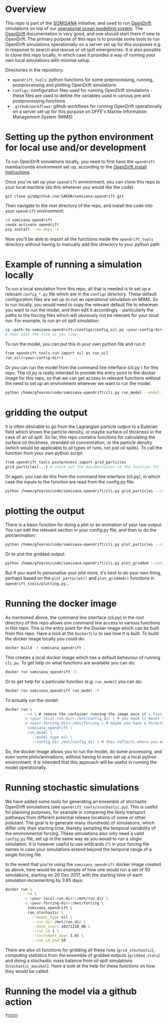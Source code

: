 # Overview

This repo is part of the [SOMISANA](https://somisana.ac.za/) initiative, and used to run [OpenDrift](https://opendrift.github.io/) simulations on top of our [operational ocean modelling system](https://github.com/SAEON/somisana-croco). The [OpenDrift](https://opendrift.github.io/) documentation is very good, and one should start there if new to OpenDrift. The primary purpose of this repo is to provide some tools to run OpenDrift simulations operationally on a server set up for this purposes e.g. in response to search and rescue or oil spill emergencies. It is also possible to clone this repo locally, in which case it provides a way of running your own local simulations with minimal setup.  

Directories in the repository: 
- `opendrift_tools`:   python functions for some preprocessing, running, postprocessing and plotting OpenDrift simulations
- `configs`:           configuration files used for running OpenDrift simulations - these files are used to define the variables used in various pre and postprocessing functions
- `.github/workflows`: github workflows for running OpenDrift operationally on a server set up for this purpose on DFFE's Marine Information Management System (MIMS) 

# Setting up the python environment for local use and/or development

To run OpenDrift simulations locally, you need to first have the `opendrift` mamba/conda environment set up, according to the [OpenDrift install instructions](https://opendrift.github.io/install.html).

Once you've set up your `opendrift` environment, you can clone this repo to your local machine (do this wherever you would like the code):

`git clone git@github.com:SAEON/somisana-opendrift.git`

Then navigate to the root directory of the repo, and install the code into your `opendrift` environment:

```sh
cd somisana-opendrift
conda activate opendrift
pip install --no-deps -e .
```

Now you'll be able to import all the functions inside the `opendrift_tools` directory without having to manually add this directory to your python path.

# Example of running a simulation locally

To run a local simulation from this repo, all that is needed is to set up a relevant `config_*.py` file which are in the `configs` directory. These default configuration files are set up to run an operational simulation on MIMS. So to run locally, you would need to copy the relevant default file to wherever you want to run the model, and then edit it accordingly - particularly the paths to the forcing files which will obviously not be relevant for your local run. For example, to run an oil spill simulation:

```sh
cp <path-to-somisana-opendrift>/configs/config_oil.py <your-config-dir>/config.py
# then edit the file as you like
```

To run the model, you can put this in your own python file and run it:

```sh
from opendrift_tools.run import oil as run_oil
run_oil(<your-config-dir>)
```

Or you can run the model from the command line interface (cli.py ) for this repo. The cli.py is really intended to provide the entry point to the docker image for this repo, so that we can get access to relevant functions without the need to set up an environment wherever we want to run the model.

```sh
python /home/gfearon/code/somisana-opendrift/cli.py run_model --model_type oil --config_dir <your-config-dir>
```

# gridding the output

It is often desirable to go from the Lagrangian particle output to a Eulerian field which shows the particle density, or maybe surface oil thickness in the case of an oil spill. So far, this repo contains functions for calculating the surface oil thickness, stranded oil concentration, or the particle density (which would be applicable to all types of runs, not just oil spills). To call the function from your own python script:

```sh
from opendrift_tools.postprocess import grid_particles
grid_particles(...) # check out the documentation in the function for the expected inputs
```

Or again, you can do this from the command line interface (cli.py), in which case the inputs to the function are read from the config.py file:

```sh
python /home/gfearon/code/somisana-opendrift/cli.py grid_particles --config_dir <your-config-dir> # there are a bunch of optional inputs to this function you can check out
```

# plotting the output

There is a basic function for doing a plot or an animation of your raw output. You can edit the relevant section in your config.py file, and then to do the plot/animation:

```sh
python /home/gfearon/code/somisana-opendrift/cli.py plot_particles --config_dir <your-config-dir>
```

Or to plot the gridded output:

```sh
python /home/gfearon/code/somisana-opendrift/cli.py plot_gridded --config_dir <your-config-dir>
```

But if you want to personalise your plot more, it's best to do your own thing, perhaps based on the `plot_particles()` and `plot_gridded()` functions in `opendrift_tools/plotting.py`... 

# Running the docker image

As mentioned above, the command line interface (cli.py) in the root directory of this repo allows one command line access to various functions in this repo. This is the entry point for the Docker image which can be built from this repo. Have a look at the `Dockerfile` to see how it is built. To build the docker image locally you could do:

```sh
docker build -t somisana_opendrift .
```

This creates a local docker image which has a default behaviour of running `cli.py`. To get help on what functions are available you can do: 

```sh
docker run somisana_opendrift -h
```

Or to get help for a particular function (e.g. `run_model`) you can do:

```sh
docker run somisana_opendrift run_model -h
```

To actually run the model:

```sh
docker run \
        --rm \ # remove the container running the image once it's finished running the command
        -v <your-local-run-dir>:/mnt/config_dir \ # you need to mount the local directory where you want to run the model into the container
        -v <your-forcing-dir>:/mnt/forcing \ # maybe you have a directory with your forcing files? In which case your config.py file would need to point to e.g. /mnt/forcing/your-file.nc
          somisana_opendrift \
          run_model \
            --model_type oil \
            --config_dir /mnt/config_dir \ # this reflects where you mounted <your-local-run-dir> into the container
``` 

So, the docker image allows you to run the model, do some processing, and even some plots/animations, without having to even set up a local python environment. It is intended that this approach will be useful in running the model operationally.

# Running stochastic simulations

We have added some tools for generating an ensemble of stochastic OpenDrift simulations (see `opendrift_tools/stochastic.py`). This is useful for planning purposes, for example in comparing the likely transport pathways from different potential release locations of some or other pollutant. The goal is to generate many (hundreds) of simulations, which differ only their starting time, thereby sampling the temporal variability of the environmental forcing. These simulations also only need a valid `config.py` file, set up in the same way as you would to run a single simulation. It is however useful to use wildcards (`*`) in your forcing file names in case your simulations extend beyond the temporal range of a single forcing file.

In the event that you're using the `somisana_opendrift` docker image created as above, here would be an example of how one would run a set of 50 simulations, starting on 20 Dec 2017, with the starting time of each simulation incrementing by 3.65 days:

```sh
docker run \
        --rm \
        -v <your-local-run-dir>:/mnt/run_dir \
        -v <your-forcing-dir>:/mnt/forcing \
          somisana_opendrift \
          run_stochastic \
            --model_type oil \
            --run_dir /mnt/run_dir \
            --date_start 20171220_00 \
            --run_id 1 \
            --increment_days 3.65 \
            --run_id_end 50
``` 

There are also cli functions for gridding all these runs (`grid_stochastic`), computing statistics from the ensemble of gridded outputs (`gridded_stats`) and doing a stochastic mass balance from oil spill simulations (`stochastic_massbal`). Have a look at the help for these functions on how they would be called.

# Running the model via a github action

TODO
